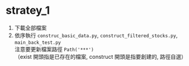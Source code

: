 # stratey_1

1. 下載全部檔案
2. 依序執行 `construc_basic_data.py`, `construct_filtered_stocks.py`, `main_back_test.py`  
   注意要更新檔案路徑 `Path('***')`  
   （exist 開頭指是已存在的檔案, construct 開頭是指要創建的, 路徑自選）
